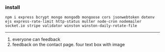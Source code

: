 ### install

```
npm i express bcrypt mongo mongodb mongoose cors jsonwebtoken dotenv ejs express-rate-limit http-status multer node-cron nodemailer socket.io stripe validator winston winston-daily-rotate-file
```

------
1. everyone can feedback
2. feedback on the contact page. four text box with image